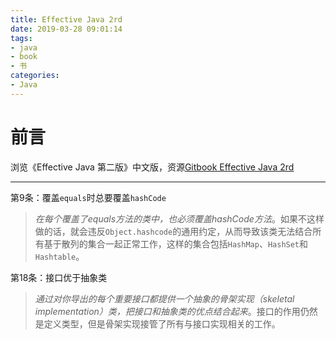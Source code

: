 ```yaml
---
title: Effective Java 2rd
date: 2019-03-28 09:01:14
tags:
- java
- book
- 书
categories:
- Java
---
```


# 前言

浏览《Effective Java 第二版》中文版，资源[Gitbook Effective Java 2rd](https://zhengyq.gitbooks.io/effective-java-2/content/chapter1.html)

---

第9条：覆盖`equals`时总要覆盖`hashCode`

> *在每个覆盖了equals方法的类中，也必须覆盖hashCode方法*。如果不这样做的话，就会违反`Object.hashcode`的通用约定，从而导致该类无法结合所有基于散列的集合一起正常工作，这样的集合包括`HashMap`、`HashSet`和`Hashtable`。



第18条：接口优于抽象类

> *通过对你导出的每个重要接口都提供一个抽象的骨架实现（skeletal implementation）类，把接口和抽象类的优点结合起来*。接口的作用仍然是定义类型，但是骨架实现接管了所有与接口实现相关的工作。

<!-- more -->
